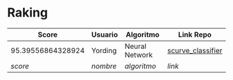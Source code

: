 # Raking
| Score | Usuario |	Algoritmo | Link Repo |
| - | - | - | - |
| 95.39556864328924 | Yording | Neural Network | [scurve_classifier](https://github.com/Yording/scurve_classifier) |
| *score* | *nombre* | *algoritmo* | *link* |
